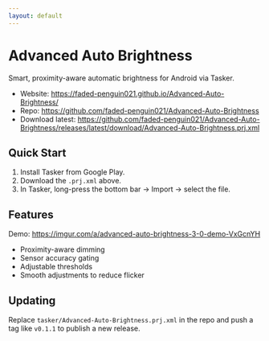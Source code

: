 ```yaml
---
layout: default
---
```


# Advanced Auto Brightness

Smart, proximity-aware automatic brightness for Android via Tasker.

- Website: https://faded-penguin021.github.io/Advanced-Auto-Brightness/
- Repo: https://github.com/faded-penguin021/Advanced-Auto-Brightness
- Download latest: https://github.com/faded-penguin021/Advanced-Auto-Brightness/releases/latest/download/Advanced-Auto-Brightness.prj.xml

## Quick Start
1. Install Tasker from Google Play.
2. Download the `.prj.xml` above.
3. In Tasker, long-press the bottom bar → Import → select the file.

## Features

Demo: https://imgur.com/a/advanced-auto-brightness-3-0-demo-VxGcnYH

- Proximity-aware dimming
- Sensor accuracy gating
- Adjustable thresholds
- Smooth adjustments to reduce flicker

## Updating
Replace `tasker/Advanced-Auto-Brightness.prj.xml` in the repo and push a tag like `v0.1.1` to publish a new release.
